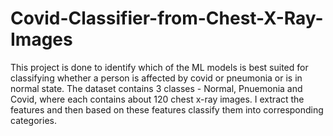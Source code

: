 # Covid-Classifier-from-Chest-X-Ray-Images
This project is done to identify which of the ML models is best suited for classifying whether a person is affected by covid or pneumonia or is in normal state. The dataset contains 3 classes - Normal, Pnuemonia and Covid, where each contains about 120 chest x-ray images. I extract the features and then based on these features classify them into corresponding categories.
